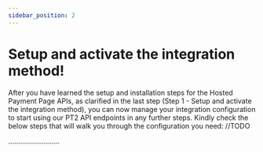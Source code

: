 ```yaml
---
sidebar_position: 2
---
```


# Setup and activate the integration method!

After you have learned the setup and installation steps for the Hosted Payment Page APIs, as clarified in the last step (Step 1 - Setup and activate the integration method), you can now manage your integration configuration to start using our PT2 API endpoints in any further steps. Kindly check the below steps that will walk you through the configuration you need:
//TODO

..........................
